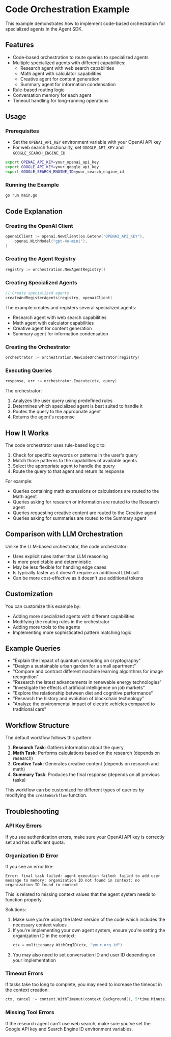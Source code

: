 # Code Orchestration Example

This example demonstrates how to implement code-based orchestration for specialized agents in the Agent SDK.

## Features

- Code-based orchestration to route queries to specialized agents
- Multiple specialized agents with different capabilities:
  - Research agent with web search capabilities
  - Math agent with calculator capabilities
  - Creative agent for content generation
  - Summary agent for information condensation
- Rule-based routing logic
- Conversation memory for each agent
- Timeout handling for long-running operations

## Usage

### Prerequisites

- Set the `OPENAI_API_KEY` environment variable with your OpenAI API key
- For web search functionality, set `GOOGLE_API_KEY` and `GOOGLE_SEARCH_ENGINE_ID`

```bash
export OPENAI_API_KEY=your_openai_api_key
export GOOGLE_API_KEY=your_google_api_key
export GOOGLE_SEARCH_ENGINE_ID=your_search_engine_id
```

### Running the Example

```bash
go run main.go
```

## Code Explanation

### Creating the OpenAI Client

```go
openaiClient := openai.NewClient(os.Getenv("OPENAI_API_KEY"),
    openai.WithModel("gpt-4o-mini"),
)
```

### Creating the Agent Registry

```go
registry := orchestration.NewAgentRegistry()
```

### Creating Specialized Agents

```go
// Create specialized agents
createAndRegisterAgents(registry, openaiClient)
```

The example creates and registers several specialized agents:
- Research agent with web search capabilities
- Math agent with calculator capabilities
- Creative agent for content generation
- Summary agent for information condensation

### Creating the Orchestrator

```go
orchestrator := orchestration.NewCodeOrchestrator(registry)
```

### Executing Queries

```go
response, err := orchestrator.Execute(ctx, query)
```

The orchestrator:
1. Analyzes the user query using predefined rules
2. Determines which specialized agent is best suited to handle it
3. Routes the query to the appropriate agent
4. Returns the agent's response

## How It Works

The code orchestrator uses rule-based logic to:

1. Check for specific keywords or patterns in the user's query
2. Match those patterns to the capabilities of available agents
3. Select the appropriate agent to handle the query
4. Route the query to that agent and return its response

For example:
- Queries containing math expressions or calculations are routed to the Math agent
- Queries asking for research or information are routed to the Research agent
- Queries requesting creative content are routed to the Creative agent
- Queries asking for summaries are routed to the Summary agent

## Comparison with LLM Orchestration

Unlike the LLM-based orchestrator, the code orchestrator:
- Uses explicit rules rather than LLM reasoning
- Is more predictable and deterministic
- May be less flexible for handling edge cases
- Is typically faster as it doesn't require an additional LLM call
- Can be more cost-effective as it doesn't use additional tokens

## Customization

You can customize this example by:
- Adding more specialized agents with different capabilities
- Modifying the routing rules in the orchestrator
- Adding more tools to the agents
- Implementing more sophisticated pattern matching logic

## Example Queries

- "Explain the impact of quantum computing on cryptography"
- "Design a sustainable urban garden for a small apartment"
- "Compare and contrast different machine learning algorithms for image recognition"
- "Research the latest advancements in renewable energy technologies"
- "Investigate the effects of artificial intelligence on job markets"
- "Explore the relationship between diet and cognitive performance"
- "Research the history and evolution of blockchain technology"
- "Analyze the environmental impact of electric vehicles compared to traditional cars"

## Workflow Structure

The default workflow follows this pattern:

1. **Research Task**: Gathers information about the query
2. **Math Task**: Performs calculations based on the research (depends on research)
3. **Creative Task**: Generates creative content (depends on research and math)
4. **Summary Task**: Produces the final response (depends on all previous tasks)

This workflow can be customized for different types of queries by modifying the `createWorkflow` function.

## Troubleshooting

### API Key Errors
If you see authentication errors, make sure your OpenAI API key is correctly set and has sufficient quota.

### Organization ID Error
If you see an error like:
```
Error: final task failed: agent execution failed: failed to add user message to memory: organization ID not found in context: no organization ID found in context
```

This is related to missing context values that the agent system needs to function properly.

Solutions:
1. Make sure you're using the latest version of the code which includes the necessary context values
2. If you're implementing your own agent system, ensure you're setting the organization ID in the context:
   ```go
   ctx = multitenancy.WithOrgID(ctx, "your-org-id")
   ```
3. You may also need to set conversation ID and user ID depending on your implementation

### Timeout Errors
If tasks take too long to complete, you may need to increase the timeout in the context creation:
```go
ctx, cancel := context.WithTimeout(context.Background(), 5*time.Minute)
```

### Missing Tool Errors
If the research agent can't use web search, make sure you've set the Google API key and Search Engine ID environment variables. 